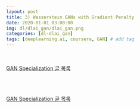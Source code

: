 ```yaml
---
layout: post
title: 3) Wasserstein GANs with Gradient Penalty
date: 2020-01-01 03:00:00
img: dl/dlai_gan/dlai_gan.png
categories: [dl-dlai_gan] 
tags: [deeplearning.ai, coursera, GAN] # add tag
---
```


<br>

[GAN Specialization 글 목록]()

<br>



<br>

[GAN Specialization 글 목록]()

<br>


